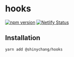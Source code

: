 # hooks
[![npm version](https://badge.fury.io/js/%40shinychang%2Fhooks.svg)](https://badge.fury.io/js/%40shinychang%2Fhooks)
[![Netlify Status](https://api.netlify.com/api/v1/badges/c72d3b6a-166d-434f-9024-5e1c5d2fc344/deploy-status)](https://app.netlify.com/sites/cocky-kirch-2289e7/deploys)

## Installation

```
yarn add @shinychang/hooks
```
